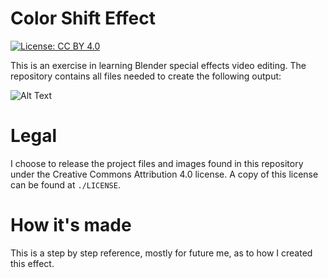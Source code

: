 # Color Shift Effect

[![License: CC BY 4.0](https://licensebuttons.net/l/by/4.0/80x15.png)](https://creativecommons.org/licenses/by/4.0/)

This is an exercise in learning Blender special effects video editing.
The repository contains all files needed to create the following output:

![Alt Text](output/test_output.gif)

# Legal

I choose to release the project files and images found in this repository under the Creative Commons Attribution 4.0 license.
A copy of this license can be found at `./LICENSE`.

# How it's made

This is a step by step reference, mostly for future me, as to how I created this effect.

##
